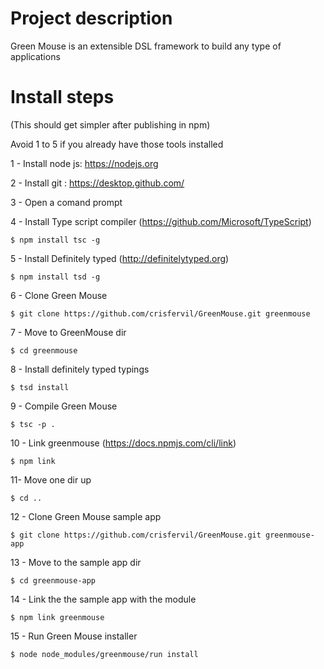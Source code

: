 # Project description
Green Mouse is an extensible DSL framework to build any type of applications

# Install steps
(This should get simpler after publishing in npm)

Avoid 1 to 5 if you already have those tools installed

1 - Install node js: https://nodejs.org

2 - Install git : https://desktop.github.com/

3 - Open a comand prompt

4 - Install Type script compiler (https://github.com/Microsoft/TypeScript)
```
$ npm install tsc -g
```
5 - Install Definitely typed (http://definitelytyped.org)
```
$ npm install tsd -g
```
6 - Clone Green Mouse
```
$ git clone https://github.com/crisfervil/GreenMouse.git greenmouse
```
7 - Move to GreenMouse dir
```
$ cd greenmouse
```
8 - Install definitely typed typings
```
$ tsd install
```
9 - Compile Green Mouse
```
$ tsc -p .
```
10 - Link greenmouse (https://docs.npmjs.com/cli/link)
```
$ npm link	
```
11- Move one dir up
```
$ cd ..
```
12 - Clone Green Mouse sample app
```
$ git clone https://github.com/crisfervil/GreenMouse.git greenmouse-app
```
13 - Move to the sample app dir
```
$ cd greenmouse-app
```
14 - Link the the sample app with the module
```
$ npm link greenmouse
```
15 - Run Green Mouse installer
```
$ node node_modules/greenmouse/run install
```